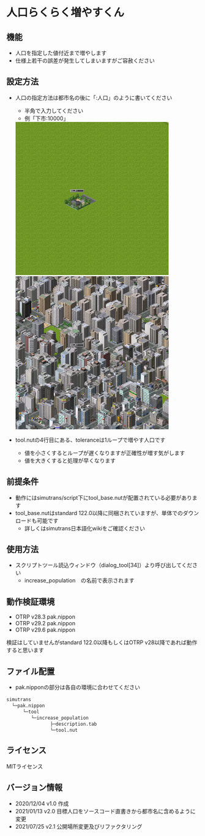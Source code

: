 # 人口らくらく増やすくん

## 機能
- 人口を指定した値付近まで増やします
- 仕様上若干の誤差が発生してしまいますがご容赦ください

## 設定方法
- 人口の指定方法は都市名の後に「:人口」のように書いてください
  - 半角で入力してください
  - 例「下市:10000」
  <img src="before.png" width="400">
  <img src="after.png" width="400">

- tool.nutの4行目にある、toleranceは1ループで増やす人口です
  - 値を小さくするとループが遅くなりますが正確性が増す気がします
  - 値を大きくすると処理が早くなります


## 前提条件
- 動作にはsimutrans/script下にtool_base.nutが配置されている必要があります
- tool_base.nutはstandard 122.0以降に同梱されていますが、単体でのダウンロードも可能です
  - 詳しくはsimutrans日本語化wikiをご確認ください


## 使用方法
- スクリプトツール読込ウィンドウ（dialog_tool[34]）より呼び出してください
  - increase_population　の名前で表示されます

## 動作検証環境
- OTRP v28.3 pak.nippon
- OTRP v29.2 pak.nippon
- OTRP v29.6 pak.nippon

検証はしていませんがstandard 122.0以降もしくはOTRP v28以降であれば動作すると思います

## ファイル配置
- pak.nipponの部分は各自の環境に合わせてください
```
simutrans
  └─pak.nippon
      └─tool
         └─increase_population
                ├─description.tab
                └─tool.nut

```


## ライセンス
MITライセンス

## バージョン情報
- 2020/12/04 v1.0 作成
- 2021/01/13 v2.0 目標人口をソースコード直書きから都市名に含めるように変更
- 2021/07/25 v2.1 公開場所変更及びリファクタリング
